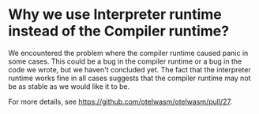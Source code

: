 # Why we use Interpreter runtime instead of the Compiler runtime?

We encountered the problem where the compiler runtime caused panic in some cases. This could be a bug in the compiler runtime or a bug in the code we wrote, but we haven't concluded yet. The fact that the interpreter runtime works fine in all cases suggests that the compiler runtime may not be as stable as we would like it to be.

For more details, see https://github.com/otelwasm/otelwasm/pull/27.